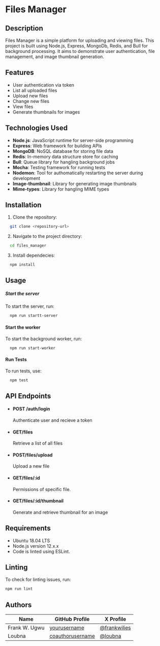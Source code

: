 # Files Manager

## Description
Files Manager is a simple platform for uploading and viewing files. This project is built using Node.js, Express, MongoDb, Redis, and Bull for background processing. It aims to demonstrate user authentication, file management, and image thumbnail generation.

## Features
- User authentication via token
- List all uploaded files
- Upload new files
- Change new files
- View files
- Generate thumbnails for images

## Technologies Used
- **Node.js**: JavaScript runtime for server-side programming
- **Express**: Web framework for building APIs
- **MongoDB**: NoSQL database for storing file data
- **Redis**: In-memory data structure store for caching
- **Bull**: Queue library for hangling background jobs
- **Mocha**: Testing framework for running tests
- **Nodemon**: Tool for authomatically restarting the server during development
- **Image-thumbnail**: Library for generating image thumbnails
- **Mime-types**: Library for hangling MIME types

## Installation
1. Clone the repository:
```bash
  git clone <repository-url>
```
2. Navigate to the project directory:
```bash
  cd files_manager
```
3. Install dependecies:
```bash
  npm install
```

## Usage

##### Start the server
To start the server, run:
```bash
  npm run startt-server
```

#### Start the worker
To start the background worker, run:
```bash
  npm run start-worker
```

#### Run Tests
To run tests, use:
```bash
  npm test
```

## API Endpoints
* #### POST /auth/login
  Authenticate user and recieve a token
* #### GET/files
  Retrieve a list of all files
* #### POST/files/upload
  Upload a new file
* #### GET/files/:id
  Permissions of specific file.
* #### GET/files/:id/thumbnail
  Generate and retrieve thumbnail for an image

## Requirements
* Ubuntu 18.04 LTS
* Node.js version 12.x.x
* Code is linted using ESLint.

## Linting
To check for linting issues, run:
```bash
npm run lint
```

## Authors

| Name             | GitHub Profile                                       | X Profile                                 |
|------------------|------------------------------------------------------|-------------------------------------------|
| Frank W.     Ugwu| [yourusername](https://github.com/realfrankiewilson) |  [@frankwilies](https://x.com/frankwilies)|
| Loubna           | [coauthorusername](https://github.com/Loubnaa1)      |  [@loubna](loubnaaddress)                 |


